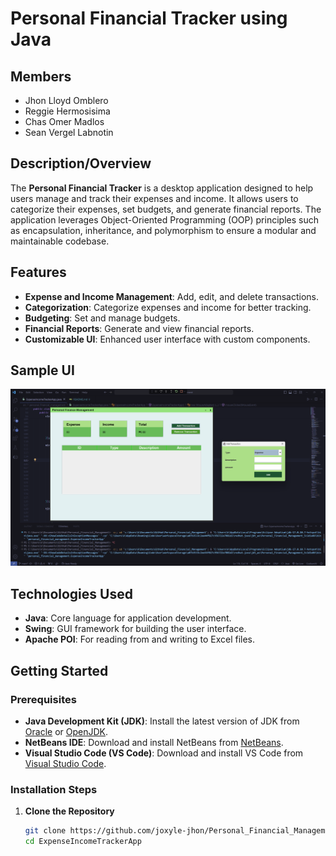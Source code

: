 # Personal Financial Tracker using Java

## Members
- Jhon Lloyd Omblero
- Reggie Hermosisima
- Chas Omer Madlos
- Sean Vergel Labnotin

## Description/Overview
The **Personal Financial Tracker** is a desktop application designed to help users manage and track their expenses and income. It allows users to categorize their expenses, set budgets, and generate financial reports. The application leverages Object-Oriented Programming (OOP) principles such as encapsulation, inheritance, and polymorphism to ensure a modular and maintainable codebase.

## Features
- **Expense and Income Management**: Add, edit, and delete transactions.
- **Categorization**: Categorize expenses and income for better tracking.
- **Budgeting**: Set and manage budgets.
- **Financial Reports**: Generate and view financial reports.
- **Customizable UI**: Enhanced user interface with custom components.
## Sample UI
![Main Dashboard](images/image.png)

## Technologies Used
- **Java**: Core language for application development.
- **Swing**: GUI framework for building the user interface.
- **Apache POI**: For reading from and writing to Excel files.

## Getting Started

### Prerequisites
- **Java Development Kit (JDK)**: Install the latest version of JDK from [Oracle](https://www.oracle.com/java/technologies/javase-jdk11-downloads.html) or [OpenJDK](https://openjdk.java.net/install/).
- **NetBeans IDE**: Download and install NetBeans from [NetBeans](https://netbeans.apache.org/download/index.html).
- **Visual Studio Code (VS Code)**: Download and install VS Code from [Visual Studio Code](https://code.visualstudio.com/Download).

### Installation Steps
1. **Clone the Repository**
   ```sh
   git clone https://github.com/joxyle-jhon/Personal_Financial_Management.git
   cd ExpenseIncomeTrackerApp
